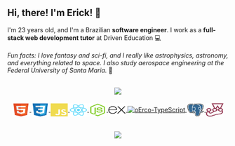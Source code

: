 ## Hi, there! I'm Erick! 🧔

I'm 23 years old, and I'm a Brazilian <b>software engineer</b>. I work as a <b>full-stack web development tutor</b> at Driven Education 💻
<br/>
<br/>
<i>Fun facts: I love fantasy and sci-fi, and I really like astrophysics, astronomy, and everything related to space. I also study aerospace engineering at the Federal University of Santa Maria.</i> 🚀
<br/>
<br/>

 <div align="center">
  <a href="https://github.com/oErco">
  <img height="175em" src="https://github-readme-stats.vercel.app/api?username=oErco&show_icons=true&theme=dracula&include_all_commits=true&count_private=true"/>
</div>
 
<div align="center" style="display: inline_block" ><br>
  <img align="center" alt="oErco-HTML" height="30" width="40" src="https://raw.githubusercontent.com/devicons/devicon/master/icons/html5/html5-original.svg">
  <img align="center" alt="oErco-CSS" height="30" width="40" src="https://raw.githubusercontent.com/devicons/devicon/master/icons/css3/css3-original.svg">
  <img align="center" alt="oErco-Js" height="30" width="40" src="https://raw.githubusercontent.com/devicons/devicon/master/icons/javascript/javascript-plain.svg">
  <img align="center" alt="oErco-React" height="30" width="40" src="https://raw.githubusercontent.com/devicons/devicon/master/icons/react/react-original.svg">
  <img align="center" alt="oErco-Node" height="30" width="40" src="https://github.com/devicons/devicon/blob/master/icons/nodejs/nodejs-original.svg">
  <img align="center" alt="oErco-Express" height="30" width="40" src="https://github.com/devicons/devicon/blob/master/icons/express/express-original.svg">
  <img align="center" alt="oErco-TypeScript" height="30" width="40" src="https://cdn.jsdelivr.net/gh/devicons/devicon/icons/typescript/typescript-original.svg">
  <img align="center" alt="oErco-PostgreSQL" height="30" width="40" src="https://github.com/devicons/devicon/blob/master/icons/postgresql/postgresql-original.svg">
  <img align="center" alt="oErco-Jest" height="30" width="40" src="https://github.com/devicons/devicon/blob/master/icons/jest/jest-plain.svg">

</div>
 
<br/>
<br/>
 <div align="center">
   <a href="https://www.linkedin.com/in/erickrsilva/" target="_blank"><img src="https://img.shields.io/badge/LinkedIn-0077B5?style=for-the-badge&logo=linkedin&logoColor=white" target="_blank"></a>
 </div>

  
  
